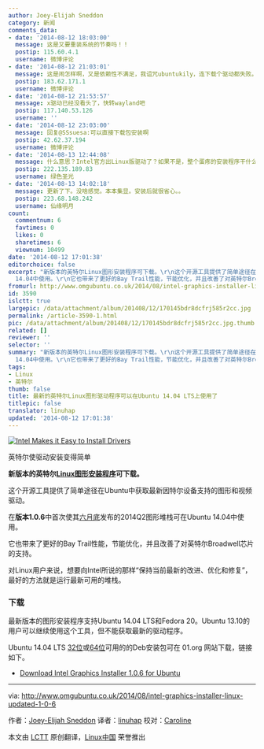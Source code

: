 ```yaml
---
author: Joey-Elijah Sneddon
category: 新闻
comments_data:
- date: '2014-08-12 18:03:00'
  message: 这是又要重装系统的节奏吗！！
  postip: 115.60.4.1
  username: 微博评论
- date: '2014-08-12 21:03:01'
  message: 这是闹怎样啊，又是依赖性不满足，我诅咒ubuntukily，连下载个驱动都失败。
  postip: 183.62.171.1
  username: 微博评论
- date: '2014-08-12 21:53:57'
  message: x驱动已经没看头了，快转wayland吧
  postip: 117.140.53.126
  username: ''
- date: '2014-08-12 23:03:00'
  message: 回复@SSsuesa:可以直接下载包安装啊
  postip: 42.62.37.194
  username: 微博评论
- date: '2014-08-13 12:44:08'
  message: 什么意思？Intel官方出Linux版驱动了？如果不是，整个蛋疼的安装程序干什么？
  postip: 222.135.189.83
  username: 绿色圣光
- date: '2014-08-13 14:02:18'
  message: 更新了下。没啥感觉。本本集显。安装后就很省心。。
  postip: 223.68.148.242
  username: 仙缘明月
count:
  commentnum: 6
  favtimes: 0
  likes: 0
  sharetimes: 6
  viewnum: 10499
date: '2014-08-12 17:01:38'
editorchoice: false
excerpt: "新版本的英特尔Linux图形安装程序可下载。\r\n这个开源工具提供了简单途径在Ubuntu中获取最新因特尔设备支持的图形和视频驱动。\r\n在版本1.0.6中首次使其六月底发布的2014Q2图形堆栈可在Ubuntu
  14.04中使用。\r\n它也带来了更好的Bay Trail性能，节能优化，并且改善了对英特尔Broadwell芯片的支持。"
fromurl: http://www.omgubuntu.co.uk/2014/08/intel-graphics-installer-linux-updated-1-0-6
id: 3590
islctt: true
largepic: /data/attachment/album/201408/12/170145bdr8dcfrj585r2cc.jpg
permalink: /article-3590-1.html
pic: /data/attachment/album/201408/12/170145bdr8dcfrj585r2cc.jpg.thumb.jpg
related: []
reviewer: ''
selector: ''
summary: "新版本的英特尔Linux图形安装程序可下载。\r\n这个开源工具提供了简单途径在Ubuntu中获取最新因特尔设备支持的图形和视频驱动。\r\n在版本1.0.6中首次使其六月底发布的2014Q2图形堆栈可在Ubuntu
  14.04中使用。\r\n它也带来了更好的Bay Trail性能，节能优化，并且改善了对英特尔Broadwell芯片的支持。"
tags:
- Linux
- 英特尔
thumb: false
title: 最新的英特尔Linux图形驱动程序可以在Ubuntu 14.04 LTS上使用了
titlepic: false
translator: linuhap
updated: '2014-08-12 17:01:38'
---
```


[![Intel Makes it Easy to Install Drivers](https://camo.githubusercontent.com/404baa28d78beb0ad3ca244824764873cfe7de0c/687474703a2f2f7777772e6f6d677562756e74752e636f2e756b2f77702d636f6e74656e742f75706c6f6164732f323031342f30312f696e74656c2d6472697665722d7570646174652d7574696c6974792d756e6974792e6a7067)](https://camo.githubusercontent.com/404baa28d78beb0ad3ca244824764873cfe7de0c/687474703a2f2f7777772e6f6d677562756e74752e636f2e756b2f77702d636f6e74656e742f75706c6f6164732f323031342f30312f696e74656c2d6472697665722d7570646174652d7574696c6974792d756e6974792e6a7067)


英特尔使驱动安装变得简单


**新版本的英特尔[Linux图形安装程序](https://01.org/linuxgraphics/)可下载。**


这个开源工具提供了简单途径在Ubuntu中获取最新因特尔设备支持的图形和视频驱动。


在**版本1.0.6**中首次使其[六月底](http://www.omgubuntu.co.uk/2014/07/intel-graphics-stack-2014-q2-update)发布的2014Q2图形堆栈可在Ubuntu 14.04中使用。


它也带来了更好的Bay Trail性能，节能优化，并且改善了对英特尔Broadwell芯片的支持。


对Linux用户来说，想要向Intel所说的那样“保持当前最新的改进、优化和修复”，最好的方法就是运行最新可用的堆栈。


### 下载


最新版本的图形安装程序支持Ubuntu 14.04 LTS和Fedora 20。Ubuntu 13.10的用户可以继续使用这个工具，但不能获取最新的驱动程序。


Ubuntu 14.04 LTS [32位](https://download.01.org/gfx/ubuntu/14.04/main/pool/main/i/intel-linux-graphics-installer/intel-linux-graphics-installer_1.0.6-0intel1_i386.deb)或[64位](https://download.01.org/gfx/ubuntu/14.04/main/pool/main/i/intel-linux-graphics-installer/intel-linux-graphics-installer_1.0.6-0intel1_amd64.deb)可用的的Deb安装包可在 01.org 网站下载，链接如下。


* [Download Intel Graphics Installer 1.0.6 for Ubuntu](https://01.org/linuxgraphics/downloads/2014/intelr-graphics-installer-1.0.6-linux)




---


via: <http://www.omgubuntu.co.uk/2014/08/intel-graphics-installer-linux-updated-1-0-6>


作者：[Joey-Elijah Sneddon](https://plus.google.com/117485690627814051450/?rel=author) 译者：[linuhap](https://github.com/linuhap) 校对：[Caroline](https://github.com/carolinewuyan)


本文由 [LCTT](https://github.com/LCTT/TranslateProject) 原创翻译，[Linux中国](http://linux.cn/) 荣誉推出